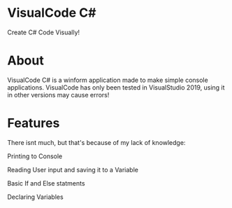 # VisualCode C#
Create C# Code Visually!

About
=================
VisualCode C# is a winform application made to make simple console applications.
VisualCode has only been tested in VisualStudio 2019, using it in other versions may cause errors!

Features
=================
There isnt much, but that's because of my lack of knowledge:

Printing to Console

Reading User input and saving it to a Variable

Basic If and Else statments

Declaring Variables


